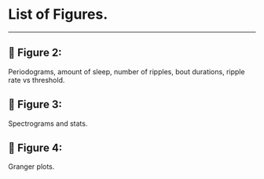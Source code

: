 # List of Figures. 
------------------

## :file_folder: Figure 2:
Periodograms, amount of sleep, number of ripples, bout durations, ripple rate vs threshold.  

## :file_folder: Figure 3: 
Spectrograms and stats.

## :file_folder: Figure 4: 
Granger plots. 

